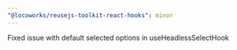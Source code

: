 ```yaml
---
"@locoworks/reusejs-toolkit-react-hooks": minor
---
```


Fixed issue with default selected options in useHeadlessSelectHook

